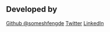 ## Developed by
[Github @someshfengde]("https://www.github.com/someshfengde")
[Twitter](https://twitter.com/someshfengde)
[LinkedIn](https://www.linkedin.com/in/somesh-9188)